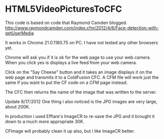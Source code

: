 HTML5VideoPicturesToCFC
=======================

This code is based on code that Raymond Camden blogged.
http://www.raymondcamden.com/index.cfm/2012/4/6/Face-detection-with-getUserMedia

It works in Chrome 21.0.1180.75 on PC.  I have not tested any other browsers yet.

Chrome will ask you if it is ok for the web page to use your web camera.  When you click yes is displays a live feed
from your web camera.

Click on the "Say Cheese" button and it takes an image displays it on the web page and transmits it to a ColdFusion
CFC.  A CFM file will work just the same if you want to put the CF code on a CFM page instead.

The CFC then returns the name of the image that was written to the server.

Update 8/17/2012
One thing i also noticed is the JPG images are very large, about 200K.  

In production i used Efflare's ImageCR to re-save the JPG and it brought it down to a much more appropriate 30K.

CFImage will probably clean it up also, but i like ImageCR better.

